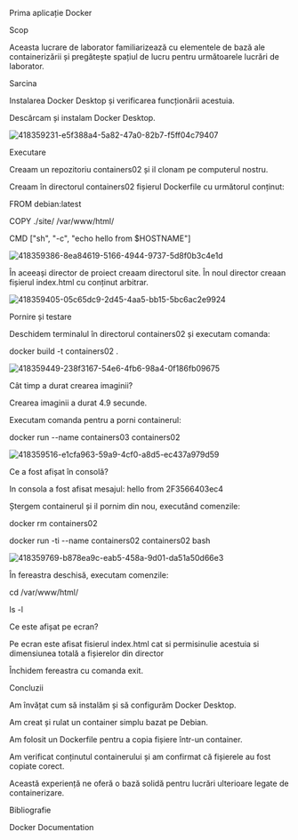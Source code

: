 Prima aplicație Docker

Scop

Aceasta lucrare de laborator familiarizează cu elementele de bază ale containerizării și pregătește spațiul de lucru pentru următoarele lucrări de laborator.

Sarcina

Instalarea Docker Desktop și verificarea funcționării acestuia.

Descărcam și instalam Docker Desktop.

![418359231-e5f388a4-5a82-47a0-82b7-f5ff04c79407](https://github.com/user-attachments/assets/7fd268e7-accb-4e57-aaba-8b75ec16a773)

Executare

Creaam un repozitoriu containers02 și il clonam pe computerul nostru.

Creaam în directorul containers02 fișierul Dockerfile cu următorul conținut:

FROM debian:latest

COPY ./site/ /var/www/html/

CMD ["sh", "-c", "echo hello from $HOSTNAME"]

![418359386-8ea84619-5166-4944-9737-5d8f0b3c4e1d](https://github.com/user-attachments/assets/2d757d5c-8d2d-496f-b5bc-a16e96db343e)

În aceeași director de proiect creaam directorul site. În noul director creaan fișierul index.html cu conținut arbitrar.

![418359405-05c65dc9-2d45-4aa5-bb15-5bc6ac2e9924](https://github.com/user-attachments/assets/88599393-7f70-4c59-8a0e-a946e6d2fcfb)

Pornire și testare

Deschidem terminalul în directorul containers02 și executam comanda:

docker build -t containers02 .

![418359449-238f3167-54e6-4fb6-98a4-0f186fb09675](https://github.com/user-attachments/assets/62d73d2b-aa1d-4d24-80dc-c42c47979ad9)

Cât timp a durat crearea imaginii?

Crearea imaginii a durat 4.9 secunde.

Executam comanda pentru a porni containerul:

docker run --name containers03 containers02

![418359516-e1cfa963-59a9-4cf0-a8d5-ec437a979d59](https://github.com/user-attachments/assets/9199f3a7-c635-407a-962a-0df834633417)

Ce a fost afișat în consolă?

In consola a fost afisat mesajul: hello from 2F3566403ec4

Ștergem containerul și il pornim din nou, executând comenzile:

docker rm containers02

docker run -ti --name containers02 containers02 bash

![418359769-b878ea9c-eab5-458a-9d01-da51a50d66e3](https://github.com/user-attachments/assets/c969178c-1fcd-4982-88de-dd59f263ffbf)

În fereastra deschisă, executam comenzile:

cd /var/www/html/

ls -l

Ce este afișat pe ecran?

Pe ecran este afisat fisierul index.html cat si permisinulie acestuia si dimensiunea totală a fișierelor din director

Închidem fereastra cu comanda exit.

Concluzii

Am învățat cum să instalăm și să configurăm Docker Desktop.

Am creat și rulat un container simplu bazat pe Debian.

Am folosit un Dockerfile pentru a copia fișiere într-un container.

Am verificat conținutul containerului și am confirmat că fișierele au fost copiate corect.

Această experiență ne oferă o bază solidă pentru lucrări ulterioare legate de containerizare.

Bibliografie

Docker Documentation

